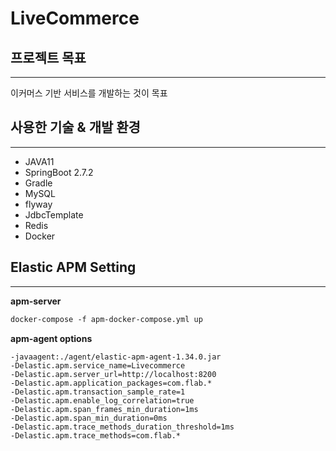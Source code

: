 # LiveCommerce

## 프로젝트 목표

---  
이커머스 기반 서비스를 개발하는 것이 목표


## 사용한 기술 & 개발 환경 

--- 

- JAVA11
- SpringBoot 2.7.2
- Gradle
- MySQL
- flyway
- JdbcTemplate
- Redis
- Docker


## Elastic APM Setting

--- 
**apm-server**

```dockerfile
docker-compose -f apm-docker-compose.yml up
```

**apm-agent options**   
```
-javaagent:./agent/elastic-apm-agent-1.34.0.jar
-Delastic.apm.service_name=Livecommerce
-Delastic.apm.server_url=http://localhost:8200
-Delastic.apm.application_packages=com.flab.*
-Delastic.apm.transaction_sample_rate=1
-Delastic.apm.enable_log_correlation=true
-Delastic.apm.span_frames_min_duration=1ms
-Delastic.apm.span_min_duration=0ms
-Delastic.apm.trace_methods_duration_threshold=1ms
-Delastic.apm.trace_methods=com.flab.*
```